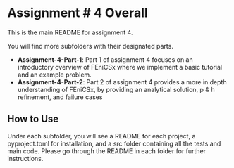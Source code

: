 # Assignment # 4 Overall

This is the main README for assignment 4.

You will find more subfolders with their designated parts.
- **Assignment-4-Part-1**: Part 1 of assignment 4 focuses on an introductory overview of FEniCSx where we implement a basic tutorial and an example problem.
- **Assignment-4-Part-2**: Part 2 of assignment 4 provides a more in depth understanding of FEniCSx, by providing an analytical solution, p & h refinement, and failure cases

## How to Use

Under each subfolder, you will see a README for each project, a pyproject.toml for installation, and a src folder containing all the tests and main code. Please go through the README in each folder for further instructions.
